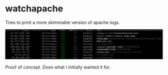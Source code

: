 watchapache
===========

Tries to print a more skimmable version of apache logs.

![watchapache screenshot](/screenshot.png)

Proof of concept. Does what I initially wanted it for.


